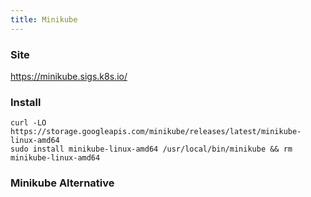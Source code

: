 ```yaml
---
title: Minikube
---
```


### Site

https://minikube.sigs.k8s.io/


### Install 

```shell
curl -LO https://storage.googleapis.com/minikube/releases/latest/minikube-linux-amd64
sudo install minikube-linux-amd64 /usr/local/bin/minikube && rm minikube-linux-amd64
```

### Minikube Alternative

